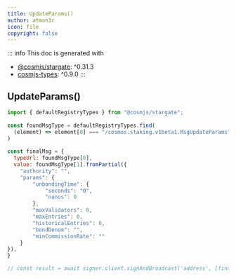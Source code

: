 ```yaml
---
title: UpdateParams()
author: atmon3r
icon: file
copyright: false
---
```


::: info
This doc is generated with 
- [@cosmjs/stargate](https://www.npmjs.com/package/@cosmjs/stargate): ^0.31.3
- [cosmjs-types](https://www.npmjs.com/package/cosmjs-types): ^0.9.0
:::
  
## UpdateParams()
 
```js
import { defaultRegistryTypes } from "@cosmjs/stargate";
 
const foundMsgType = defaultRegistryTypes.find(
  (element) => element[0] === "/cosmos.staking.v1beta1.MsgUpdateParams"
)
  
const finalMsg = {
  typeUrl: foundMsgType[0],
  value: foundMsgType[1].fromPartial({
    "authority": "",
    "params": {
        "unbondingTime": {
            "seconds": "0",
            "nanos": 0
        },
        "maxValidators": 0,
        "maxEntries": 0,
        "historicalEntries": 0,
        "bondDenom": "",
        "minCommissionRate": ""
    }
}),
}

// const result = await signer.client.signAndBroadcast('address', [finalMsg], "auto", "")
 
```
   
